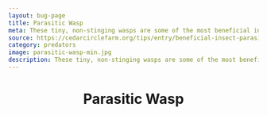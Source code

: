 ```yaml
---
layout: bug-page
title: Parasitic Wasp
meta: These tiny, non-stinging wasps are some of the most beneficial insects in the garden.
source: https://cedarcirclefarm.org/tips/entry/beneficial-insect-parasitic-wasp
category: predators
image: parasitic-wasp-min.jpg
description: These tiny, non-stinging wasps are some of the most beneficial insects in the garden and are known to parasitize over 200 species of pests. Though there are tons of different species of parasitic wasps, they all work by preying upon one or more pest insects. Description; Parasitic wasps generally measure between 1/32”-1/2”, though a few are larger. They have slender, elongated antennae and are found throughout the U.S. Life Cycle; Most female parasitic wasps lay eggs inside or on host insects (though some may also lay eggs inside prey eggs). The wasp eggs hatch and consume the prey, beginning with non-essential tissue first, then proceeding to vital organs- eventually killing the host. Some species then pupate in external cocoons, which remain attached to the host’s body. Other species pupate within the prey and emerge as adults. Most species have a high reproductive capacity and develop rapidly. Pests They Control; Depending on the species of parasitic wasp, they help rid your garden of; aphids, beetle larvae, bagworms, cabbage worms, Colorado potato beetle, corn ear worms, cucumber beetles, cutworms, gypsy moth caterpillars, Japanese beetles, leaf-miners, mealybugs, Mexican bean beetles, moth caterpillars, sawfly larvae, scale, squash vine borers, tent caterpillars, tobacco budworm, tomato hornworm and whiteflies. Wow!
---
```

<header>
	<h1>Parasitic Wasp</h1>
</header>

